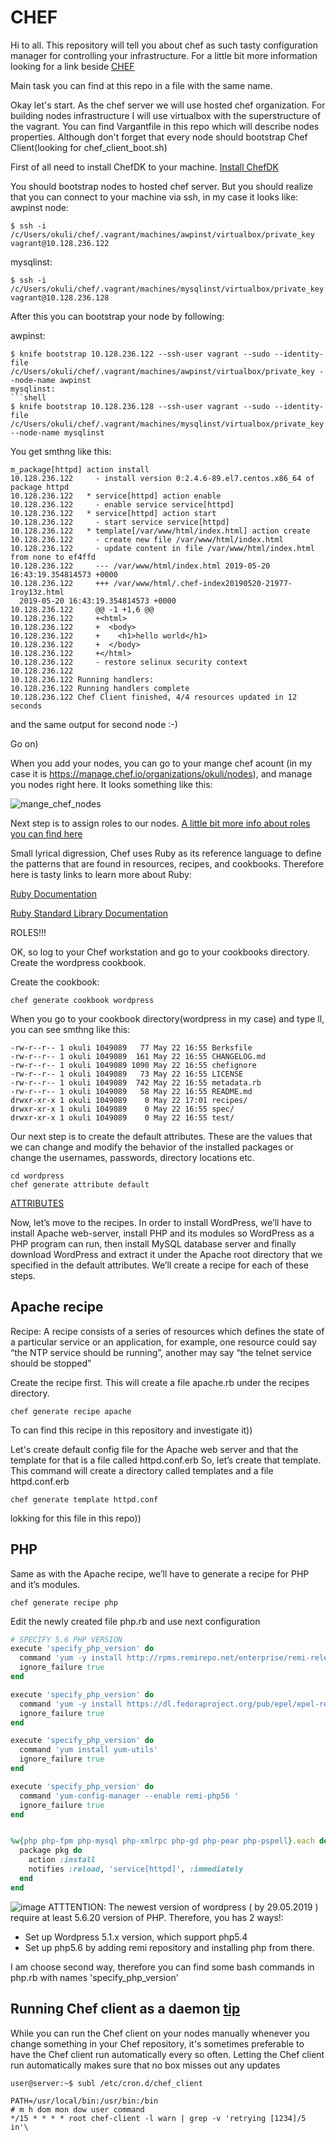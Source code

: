 # CHEF

  Hi to all. This repository will tell you about chef as such tasty configuration manager for controlling your infrastructure. For a little bit more information looking for a link beside     [CHEF](https://docs.chef.io/chef_overview.html "Chef Overview")

  Main task you can find at this repo in a file with the same name.

  Okay let's start. As the chef server we will use hosted chef organization. For building nodes infrastructure I will use virtualbox with the superstructure of the vagrant. You can find Vargantfile in this repo which will describe nodes properties. Although don't forget that every node should bootstrap Chef Client(looking for chef_client_boot.sh)


  First of all need to install ChefDK to your machine. [Install ChefDK](https://docs.chef.io/dk_windows.html "Cheff for Windows")

  You should bootstrap  nodes to hosted chef server. But you should realize that you can connect to your machine via ssh, in my case it looks like:
   awpinst node:
```shell
$ ssh -i /c/Users/okuli/chef/.vagrant/machines/awpinst/virtualbox/private_key vagrant@10.128.236.122
```
   mysqlinst:  

```shell
$ ssh -i /c/Users/okuli/chef/.vagrant/machines/mysqlinst/virtualbox/private_key vagrant@10.128.236.128
```

After this you can bootstrap your node by following:

awpinst:
```shell
$ knife bootstrap 10.128.236.122 --ssh-user vagrant --sudo --identity-file /c/Users/okuli/chef/.vagrant/machines/awpinst/virtualbox/private_key --node-name awpinst 
mysqlinst:
```shell
$ knife bootstrap 10.128.236.128 --ssh-user vagrant --sudo --identity-file /c/Users/okuli/chef/.vagrant/machines/mysqlinst/virtualbox/private_key --node-name mysqlinst 
```


You get smthng like this:

```shell
m_package[httpd] action install
10.128.236.122     - install version 0:2.4.6-89.el7.centos.x86_64 of package httpd
10.128.236.122   * service[httpd] action enable
10.128.236.122     - enable service service[httpd]
10.128.236.122   * service[httpd] action start
10.128.236.122     - start service service[httpd]
10.128.236.122   * template[/var/www/html/index.html] action create
10.128.236.122     - create new file /var/www/html/index.html
10.128.236.122     - update content in file /var/www/html/index.html from none to ef4ffd
10.128.236.122     --- /var/www/html/index.html 2019-05-20 16:43:19.354814573 +0000
10.128.236.122     +++ /var/www/html/.chef-index20190520-21977-1roy13z.html
  2019-05-20 16:43:19.354814573 +0000
10.128.236.122     @@ -1 +1,6 @@
10.128.236.122     +<html>
10.128.236.122     +  <body>
10.128.236.122     +    <h1>hello world</h1>
10.128.236.122     +  </body>
10.128.236.122     +</html>
10.128.236.122     - restore selinux security context
10.128.236.122
10.128.236.122 Running handlers:
10.128.236.122 Running handlers complete
10.128.236.122 Chef Client finished, 4/4 resources updated in 12 seconds
```
and the same output for second node :-)

Go on)

When you add your nodes, you can go to your mange chef acount (in my case it is https://manage.chef.io/organizations/okuli/nodes), and manage you nodes right here. It looks something like this:

![mange_chef_nodes](https://user-images.githubusercontent.com/30426958/58090389-cf6d3c00-7bcf-11e9-8e64-53edc302ded0.png)

Next step is to assign roles to our nodes. [A little bit more info about roles you can find here](https://docs.chef.io/roles.html "roles")

Small lyrical digression, Chef uses Ruby as its reference language to define the patterns that are found in resources, recipes, and cookbooks. Therefore here is tasty links to learn more about Ruby:

[Ruby Documentation](https://www.ruby-lang.org/en/documentation/)

[Ruby Standard Library Documentation](https://ruby-doc.org/stdlib-2.6.3/)


ROLES!!!









OK, so log to your Chef workstation and go to your cookbooks directory. Create the wordpress cookbook.

Create the cookbook:

```shell
chef generate cookbook wordpress
```

When you go to your cookbook directory(wordpress in my case) and type ll, you can see smthng like this:

```shell
-rw-r--r-- 1 okuli 1049089   77 May 22 16:55 Berksfile
-rw-r--r-- 1 okuli 1049089  161 May 22 16:55 CHANGELOG.md
-rw-r--r-- 1 okuli 1049089 1090 May 22 16:55 chefignore
-rw-r--r-- 1 okuli 1049089   73 May 22 16:55 LICENSE
-rw-r--r-- 1 okuli 1049089  742 May 22 16:55 metadata.rb
-rw-r--r-- 1 okuli 1049089   58 May 22 16:55 README.md
drwxr-xr-x 1 okuli 1049089    0 May 22 17:01 recipes/
drwxr-xr-x 1 okuli 1049089    0 May 22 16:55 spec/
drwxr-xr-x 1 okuli 1049089    0 May 22 16:55 test/
```

Our next step is to create the default attributes. These are the values that we can change and modify the behavior of the installed packages or change the usernames, passwords, directory locations etc.

```shell
cd wordpress
chef generate attribute default
```

[ATTRIBUTES](https://docs.chef.io/attributes.html)


Now, let’s move to the recipes. In order to install WordPress, we’ll have to install Apache web-server, install PHP and its modules so WordPress as a PHP program can run, then install MySQL database server and finally download WordPress and extract it under the Apache root directory that we specified in the default attributes. We’ll create a recipe for each of these steps.

## Apache recipe
Recipe:
A recipe consists of a series of resources which defines the state of a particular service or an application, for example, one resource could say “the NTP service should be running”, another may say “the telnet service should be stopped”

Create the recipe first. This will create a file apache.rb under the recipes directory.

```shell
chef generate recipe apache
```
To can find this recipe in this repository and investigate it))


Let's create default config file for the Apache web server and that the template for that is a file called httpd.conf.erb
So, let’s create that template. This command will create a directory called templates and a file httpd.conf.erb
```shell
chef generate template httpd.conf
```
lokking for this file in this repo))

## PHP
Same as with the Apache recipe, we’ll have to generate a recipe for PHP and it’s modules.

```shell
chef generate recipe php
```
Edit the newly created file php.rb and use next configuration

```ruby
# SPECIFY 5.6 PHP VERSION
execute 'specify_php_version' do
  command 'yum -y install http://rpms.remirepo.net/enterprise/remi-release-7.rpm'
  ignore_failure true
end

execute 'specify_php_version' do
  command 'yum -y install https://dl.fedoraproject.org/pub/epel/epel-release-latest-7.noarch.rpm'
  ignore_failure true
end

execute 'specify_php_version' do
  command 'yum install yum-utils'
  ignore_failure true
end

execute 'specify_php_version' do
  command 'yum-config-manager --enable remi-php56 '
  ignore_failure true
end


%w{php php-fpm php-mysql php-xmlrpc php-gd php-pear php-pspell}.each do |pkg|
  package pkg do
    action :install
    notifies :reload, 'service[httpd]', :immediately
  end
end
```
![image](https://user-images.githubusercontent.com/30426958/58631014-d855c000-82e9-11e9-985b-d6119baf318d.png)
ATTTENTION: The newest version of wordpress ( by 29.05.2019 ) require at least 5.6.20 version of PHP. Therefore, you has 2 ways!:
* Set up Wordpress 5.1.x version, which support php5.4
* Set up php5.6 by adding remi repository and installing php from there.

I am choose second way, therefore you can find some bash commands in php.rb with names 'specify_php_version'





## Running Chef client as a daemon    [tip](https://subscription.packtpub.com/book/networking_and_servers/9781785287947/1/ch01lvl1sec25/running-chef-client-as-a-daemon)

While you can run the Chef client on your nodes manually whenever you change something in your Chef repository, it's sometimes preferable to have the Chef client run automatically every so often. Letting the Chef client run automatically makes sure that no box misses out any updates

```shell
user@server:~$ subl /etc/cron.d/chef_client
```

```shell
PATH=/usr/local/bin:/usr/bin:/bin
# m h dom mon dow user command
*/15 * * * * root chef-client -l warn | grep -v 'retrying [1234]/5 in'\
```
